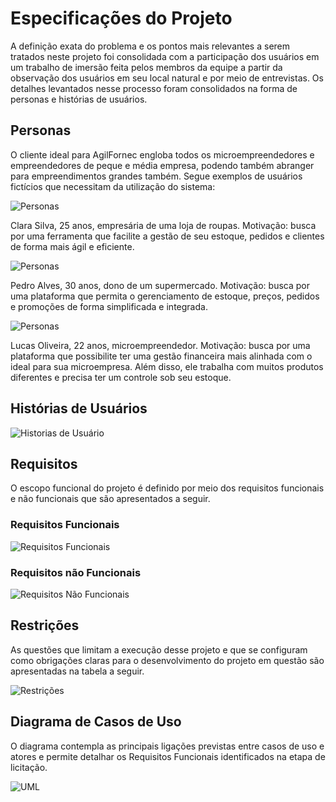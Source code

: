 # Especificações do Projeto

 A definição exata do problema e os pontos mais relevantes a serem tratados neste 
projeto foi consolidada com a participação dos usuários em um trabalho de imersão 
feita pelos membros da equipe a partir da observação dos usuários em seu local 
natural e por meio de entrevistas. Os detalhes levantados nesse processo foram 
consolidados na forma de personas e histórias de usuários.

## Personas

O cliente ideal para AgilFornec engloba todos os microempreendedores e 
empreendedores de peque e média empresa, podendo também abranger para
empreendimentos grandes também. Segue exemplos de usuários fictícios que 
necessitam da utilização do sistema:

![Personas](img/personas1.jpg)

Clara Silva, 25 anos, empresária de uma loja de roupas. 
Motivação: busca por uma ferramenta que facilite a gestão de seu estoque, pedidos 
e clientes de forma mais ágil e eficiente.

![Personas](img/persona2.jpg)

Pedro Alves, 30 anos, dono de um supermercado.
Motivação: busca por uma plataforma que permita o gerenciamento de estoque, 
preços, pedidos e promoções de forma simplificada e integrada.

![Personas](img/persona3.jpg)

Lucas Oliveira, 22 anos, microempreendedor. 
Motivação: busca por uma plataforma que possibilite ter uma gestão financeira mais 
alinhada com o ideal para sua microempresa. Além disso, ele trabalha com muitos 
produtos diferentes e precisa ter um controle sob seu estoque.


## Histórias de Usuários

![Historias de Usuário](img/historiasdeusuarios.jpg)


## Requisitos

O escopo funcional do projeto é definido por meio dos requisitos funcionais e não 
funcionais que são apresentados a seguir.

### Requisitos Funcionais

![Requisitos Funcionais](img/requisitosfuncionais.jpg)

### Requisitos não Funcionais

![Requisitos Não Funcionais](img/requisitosnaofuncionais.jpg)

## Restrições

As questões que limitam a execução desse projeto e que se configuram como 
obrigações claras para o desenvolvimento do projeto em questão são apresentadas 
na tabela a seguir.

![Restrições](img/restricoes.jpg)

## Diagrama de Casos de Uso

O diagrama contempla as principais ligações previstas entre casos de uso e atores 
e permite detalhar os Requisitos Funcionais identificados na etapa de licitação.

![UML](img/DiagramaCasoDeUso.jpg)



